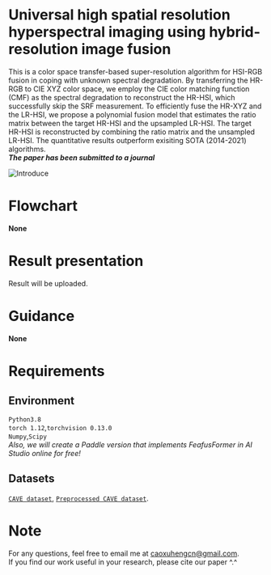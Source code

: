 # Universal high spatial resolution hyperspectral imaging using hybrid-resolution image fusion
This is a color space transfer-based super-resolution algorithm for HSI-RGB fusion in coping with unknown spectral degradation. By transferring the HR-RGB to CIE XYZ color space, we employ the CIE color matching function (CMF) as the spectral degradation to reconstruct the HR-HSI, which successfully skip the SRF measurement. To efficiently fuse the HR-XYZ and the LR-HSI, we propose a polynomial fusion model that estimates the ratio matrix between the target HR-HSI and the upsampled LR-HSI. The target HR-HSI is reconstructed by combining the ratio matrix and the unsampled LR-HSI. The quantitative results outperform exisiting SOTA (2014-2021) algorithms.  
***The paper has been submitted to a journal***  

![Introduce]()
# Flowchart
**None**
# Result presentation
Result will be uploaded.
# Guidance
**None**
# Requirements
## Environment
`Python3.8`  
`torch 1.12`,`torchvision 0.13.0`  
`Numpy`,`Scipy`  
*Also, we will create a Paddle version that implements FeafusFormer in AI Studio online for free!*
## Datasets
[`CAVE dataset`](https://www1.cs.columbia.edu/CAVE/databases/multispectral/), 
 [`Preprocessed CAVE dataset`](https://aistudio.baidu.com/aistudio/datasetdetail/147509).
# Note
For any questions, feel free to email me at caoxuhengcn@gmail.com.  
If you find our work useful in your research, please cite our paper ^.^
